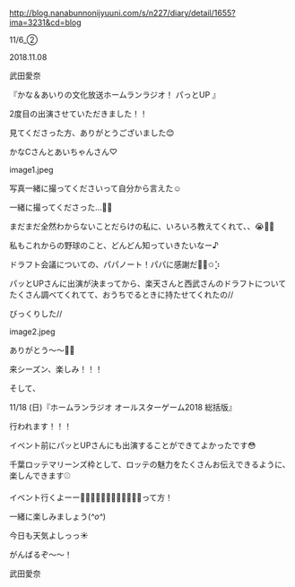 http://blog.nanabunnonijyuuni.com/s/n227/diary/detail/1655?ima=3231&cd=blog





11/6_➁

2018.11.08

武田愛奈




『かな＆あいりの文化放送ホームランラジオ！ パっとUP 』





2度目の出演させていただきました！！

見てくださった方、ありがとうございました😊






かなCさんとあいちゃんさん♡

image1.jpeg


写真一緒に撮ってくださいって自分から言えた☺️

一緒に撮ってくださった…💓💓










まだまだ全然わからないことだらけの私に、いろいろ教えてくれて、、😭💓💓


私もこれからの野球のこと、どんどん知っていきたいなー♪










ドラフト会議についての、パパノート！パパに感謝だ👨🏻✩︎⡱


パッとUPさんに出演が決まってから、楽天さんと西武さんのドラフトについてたくさん調べてくれてて、おうちでるときに持たせてくれたの//


びっくりした//

image2.jpeg


ありがとう〜〜🐶💕


来シーズン、楽しみ！！！











そして、


11/18 (日)『ホームランラジオ オールスターゲーム2018 総括版』


行われます！！！

イベント前にパッとUPさんにも出演することができてよかったです😳







千葉ロッテマリーンズ枠として、ロッテの魅力をたくさんお伝えできるように、楽しんできます⚾️






イベント行くよーー🙋🏻‍♀️🙋🏻‍♂️🙋🏻‍♀️🙋🏻‍♂️って方！

一緒に楽しみましょう(*^o^*)










今日も天気よしっっ☀️

がんばるぞ〜〜！






武田愛奈